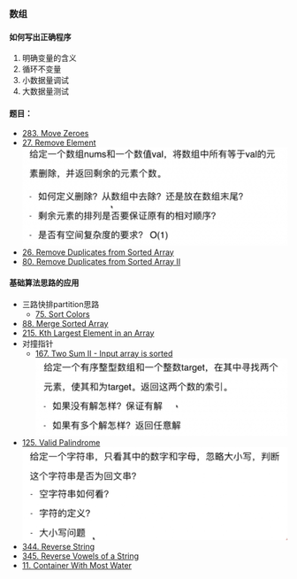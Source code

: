 ### 数组
#### 如何写出正确程序
1. 明确变量的含义
1. 循环不变量
1. 小数据量调试
1. 大数据量测试

#### 题目：
- [283. Move Zeroes](https://leetcode.com/problems/move-zeroes/description/)
- [27. Remove Element](https://leetcode.com/problems/remove-element/description/)
![remove](remove.png)
- [26. Remove Duplicates from Sorted Array](https://leetcode.com/problems/remove-duplicates-from-sorted-array/description/)
- [80. Remove Duplicates from Sorted Array II](https://leetcode.com/problems/remove-duplicates-from-sorted-array-ii/description/)

#### 基础算法思路的应用
- 三路快排partition思路
    - [75. Sort Colors](https://leetcode.com/problems/sort-colors/description/)
- [88. Merge Sorted Array](https://leetcode.com/problems/merge-sorted-array/)
- [215. Kth Largest Element in an Array](https://leetcode.com/problems/kth-largest-element-in-an-array/description/)
- 对撞指针
    - [167. Two Sum II - Input array is sorted](https://leetcode.com/problems/two-sum-ii-input-array-is-sorted/description/)
      ![twosum](twosum.png)
- [125. Valid Palindrome](https://leetcode.com/problems/valid-palindrome/description/)
![validpalindrome](validpalindrome.png)
- [344. Reverse String](https://leetcode.com/problems/reverse-string/description/)
- [345. Reverse Vowels of a String](https://leetcode.com/problems/reverse-vowels-of-a-string/description/)
- [11. Container With Most Water](https://leetcode.com/problems/container-with-most-water/description/)



